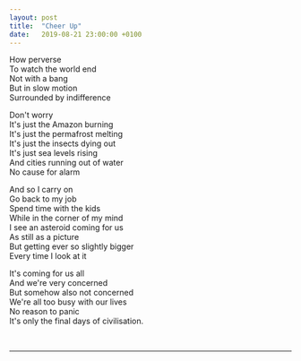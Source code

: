 ```yaml
---
layout: post
title:  "Cheer Up"
date:   2019-08-21 23:00:00 +0100
---
```

How perverse  
To watch the world end  
Not with a bang  
But in slow motion  
Surrounded by indifference  

Don't worry  
It's just the Amazon burning  
It's just the permafrost melting  
It's just the insects dying out  
It's just sea levels rising  
And cities running out of water  
No cause for alarm  

And so I carry on  
Go back to my job  
Spend time with the kids  
While in the corner of my mind  
I see an asteroid coming for us  
As still as a picture  
But getting ever so slightly bigger  
Every time I look at it  

It's coming for us all  
And we're very concerned  
But somehow also not concerned  
We're all too busy with our lives  
No reason to panic  
It's only the final days of civilisation.

&nbsp;  

---
